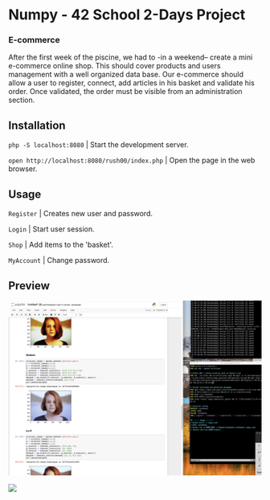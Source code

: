 # Numpy - 42 School 2-Days Project

### E-commerce

After the first week of the piscine, we had to -in a weekend– create a mini e-commerce online shop. This should cover products and users management with a well organized data base. Our e-commerce should allow a user to register, connect, add articles in his basket and validate his order. Once validated, the order must be visible from an administration section.

## Installation
`php -S localhost:8080` | Start the development server.

`open http://localhost:8080/rush00/index.php` | Open the page in the web browser.

## Usage
`Register` | Creates new user and password.

`Login` | Start user session.

`Shop` | Add items to the 'basket'.

`MyAccount` | Change password.

## Preview

<kbd><img src="resources/images/numpy.png" width="1000"></kbd>

<kbd><img src="../resources/images/commerce_2.png" width="1000"></kbd>
